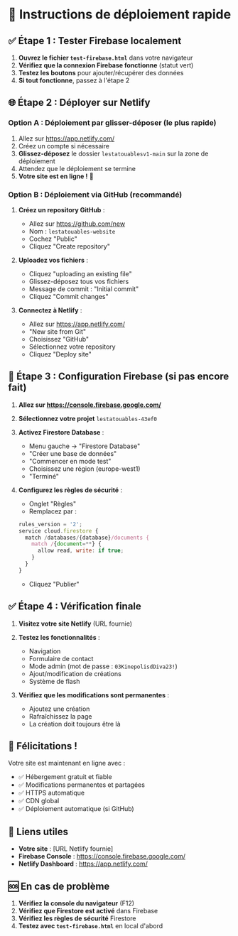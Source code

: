 # 🚀 Instructions de déploiement rapide

## ✅ Étape 1 : Tester Firebase localement

1. **Ouvrez le fichier `test-firebase.html`** dans votre navigateur
2. **Vérifiez que la connexion Firebase fonctionne** (statut vert)
3. **Testez les boutons** pour ajouter/récupérer des données
4. **Si tout fonctionne**, passez à l'étape 2

## 🌐 Étape 2 : Déployer sur Netlify

### Option A : Déploiement par glisser-déposer (le plus rapide)

1. Allez sur https://app.netlify.com/
2. Créez un compte si nécessaire
3. **Glissez-déposez** le dossier `lestatouablesv1-main` sur la zone de déploiement
4. Attendez que le déploiement se termine
5. **Votre site est en ligne !** 🎉

### Option B : Déploiement via GitHub (recommandé)

1. **Créez un repository GitHub** :
   - Allez sur https://github.com/new
   - Nom : `lestatouables-website`
   - Cochez "Public"
   - Cliquez "Create repository"

2. **Uploadez vos fichiers** :
   - Cliquez "uploading an existing file"
   - Glissez-déposez tous vos fichiers
   - Message de commit : "Initial commit"
   - Cliquez "Commit changes"

3. **Connectez à Netlify** :
   - Allez sur https://app.netlify.com/
   - "New site from Git"
   - Choisissez "GitHub"
   - Sélectionnez votre repository
   - Cliquez "Deploy site"

## 🔧 Étape 3 : Configuration Firebase (si pas encore fait)

1. **Allez sur https://console.firebase.google.com/**
2. **Sélectionnez votre projet** `lestatouables-43ef0`
3. **Activez Firestore Database** :
   - Menu gauche → "Firestore Database"
   - "Créer une base de données"
   - "Commencer en mode test"
   - Choisissez une région (europe-west1)
   - "Terminé"

4. **Configurez les règles de sécurité** :
   - Onglet "Règles"
   - Remplacez par :
   ```javascript
   rules_version = '2';
   service cloud.firestore {
     match /databases/{database}/documents {
       match /{document=**} {
         allow read, write: if true;
       }
     }
   }
   ```
   - Cliquez "Publier"

## ✅ Étape 4 : Vérification finale

1. **Visitez votre site Netlify** (URL fournie)
2. **Testez les fonctionnalités** :
   - Navigation
   - Formulaire de contact
   - Mode admin (mot de passe : `03KinepolisdDiva23!`)
   - Ajout/modification de créations
   - Système de flash

3. **Vérifiez que les modifications sont permanentes** :
   - Ajoutez une création
   - Rafraîchissez la page
   - La création doit toujours être là

## 🎉 Félicitations !

Votre site est maintenant en ligne avec :
- ✅ Hébergement gratuit et fiable
- ✅ Modifications permanentes et partagées
- ✅ HTTPS automatique
- ✅ CDN global
- ✅ Déploiement automatique (si GitHub)

## 🔗 Liens utiles

- **Votre site** : [URL Netlify fournie]
- **Firebase Console** : https://console.firebase.google.com/
- **Netlify Dashboard** : https://app.netlify.com/

## 🆘 En cas de problème

1. **Vérifiez la console du navigateur** (F12)
2. **Vérifiez que Firestore est activé** dans Firebase
3. **Vérifiez les règles de sécurité** Firestore
4. **Testez avec `test-firebase.html`** en local d'abord
